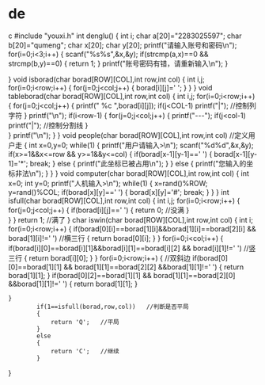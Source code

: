 # de
c
#include "youxi.h"
int denglu()
{
   int i;
   char a[20]="2283025597";
   char b[20]="qumeng";
   char x[20];
   char y[20];
   printf("请输入账号和密码\n");
   for(i=0;i<3;i++)
   {
   	 scanf("%s%s",&x,&y);
   	 if(strcmp(a,x)==0 && strcmp(b,y)==0)
   	 {
   	 	return 1;
	 }
	 printf("账号密码有错，请重新输入\n");
   }
   
}
void isborad(char borad[ROW][COL],int row,int col)
{
	int i,j;
	for(i=0;i<row;i++)
	{
		for(j=0;j<col;j++)
		{
			borad[i][j]=' ';
		}
	}
}
void tableborad(char borad[ROW][COL],int row,int col)
{
	int i,j;
	for(i=0;i<row;i++)
	{
		for(j=0;j<col;j++)
		{
			printf(" %c ",borad[i][j]);
			if(j<COL-1)
			printf("|");
			   //控制列字符 
		}
	    printf("\n");
			if(i<row-1)
			{
			  for(j=0;j<col;j++)
			 {
				printf("---");
				if(j<col-1)
			    printf("|");
			    //控制分割线 
			 }	
		}
		printf("\n");
	}
}
void people(char borad[ROW][COL],int row,int col)   //定义用户走 
{
	int x=0,y=0;
	while(1)
	{
		printf("用户请输入>\n");
		scanf("%d%d",&x,&y);
        if(x>=1&&x<=row && y>=1&&y<=col)
        {
        	if(borad[x-1][y-1]==' ')
			{
				borad[x-1][y-1]='*';
				break;
			}
			else
			{
				printf("此坐标已被占用\n");
			}
		}
		else
		{
			printf("您输入的坐标非法\n");
		}
	}
}
void computer(char borad[ROW][COL],int row,int col)
{
	int x=0;
	int y=0;
	printf("人机输入>\n");
	while(1)
	{
		x=rand()%ROW;
		y=rand()%COL;
		if(borad[x][y]==' ')
		{
			borad[x][y]='#';
			break;
		}
	}
}
int isfull(char borad[ROW][COL],int row,int col)
{
	int i,j;
	for(i=0;i<row;i++)
	{
		for(j=0;j<col;j++)
		{
			if(borad[i][j]==' ')
			{
				return 0;  //没满 
			}		
		}
	}
	return 1;  //满了 
} 
char iswin(char borad[ROW][COL],int row,int col)
{
	int i;
	for(i=0;i<row;i++)
	{
		if(borad[0][i]==borad[1][i]&&borad[1][i]==borad[2][i] && borad[1][i]!=' ')  //横三行 
		{
			return borad[0][i];
		}
	}
	for(i=0;i<col;i++)
	{
		if(borad[i][0]==borad[i][1]&&borad[i][1]==borad[i][2] && borad[i][1]!=' ')  //竖三行 
		{
			return borad[i][0];
		}
	}
	for(i=0;i<row;i++)
	{ //双斜边 
		if(borad[0][0]==borad[1][1] && borad[1][1]==borad[2][2] &&borad[1][1]!=' ')
		{
			return borad[1][1];
		}
		if(borad[0][2]==borad[1][1] && borad[1][1]==borad[2][0] &&borad[1][1]!=' ')
		{
			return borad[1][1];
		}
		
	}
			if(1==isfull(borad,row,col))   //判断是否平局 
			{
				return 'Q';   //平局 
			}
			else
			{
				return 'C';   //继续 
			}
}
